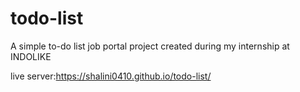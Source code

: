 # todo-list
A simple to-do list job portal  project created during my internship at INDOLIKE 



live server:https://shalini0410.github.io/todo-list/
